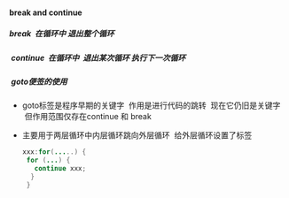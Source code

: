 
####  break and continue

#####  break  在循环中 退出整个循环

#####  continue  在循环中  退出某次循环 执行下一次循环

#####  goto便签的使用

- goto标签是程序早期的关键字  作用是进行代码的跳转  现在它仍旧是关键字  但作用范围仅存在continue 和 break

- 主要用于两层循环中内层循环跳向外层循环  给外层循环设置了标签 

  ```java
  xxx:for(.....) {
   for (...) {
     continue xxx;
   	}
   }

  ```

   


